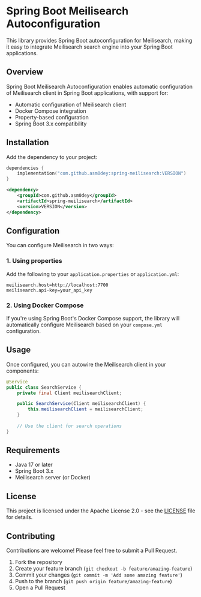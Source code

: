 # Spring Boot Meilisearch Autoconfiguration
This library provides Spring Boot autoconfiguration for Meilisearch, making it easy to integrate Meilisearch search engine into your Spring Boot applications.
## Overview
Spring Boot Meilisearch Autoconfiguration enables automatic configuration of Meilisearch client in Spring Boot applications, with support for:
- Automatic configuration of Meilisearch client
- Docker Compose integration
- Property-based configuration
- Spring Boot 3.x compatibility

## Installation
Add the dependency to your project:
```kotlin
dependencies {
    implementation("com.github.asm0dey:spring-meilisearch:VERSION")
}
```

```xml
<dependency>
    <groupId>com.github.asm0dey</groupId>
    <artifactId>spring-meilisearch</artifactId>
    <version>VERSION</version>
</dependency>
```
## Configuration
You can configure Meilisearch in two ways:
### 1. Using properties
Add the following to your `application.properties` or `application.yml`:
```properties
meilisearch.host=http://localhost:7700
meilisearch.api-key=your_api_key
```
### 2. Using Docker Compose
If you're using Spring Boot's Docker Compose support, the library will automatically configure Meilisearch based on your `compose.yml` configuration.
## Usage
Once configured, you can autowire the Meilisearch client in your components:
```java
@Service
public class SearchService {
    private final Client meilisearchClient;

    public SearchService(Client meilisearchClient) {
        this.meilisearchClient = meilisearchClient;
    }
    
    // Use the client for search operations
}
```
## Requirements
- Java 17 or later
- Spring Boot 3.x
- Meilisearch server (or Docker)

## License
This project is licensed under the Apache License 2.0 - see the [LICENSE](LICENSE) file for details.
## Contributing
Contributions are welcome! Please feel free to submit a Pull Request.
1. Fork the repository
2. Create your feature branch (`git checkout -b feature/amazing-feature`)
3. Commit your changes (`git commit -m 'Add some amazing feature'`)
4. Push to the branch (`git push origin feature/amazing-feature`)
5. Open a Pull Request
